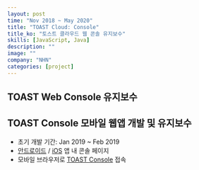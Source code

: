 ```yaml
---
layout: post
time: "Nov 2018 ~ May 2020"
title: "TOAST Cloud: Console"
title_ko: "토스트 클라우드 웹 콘솔 유지보수"
skills: [JavaScript, Java]
description: ""
image: ""
company: "NHN"
categories: [project]
---
```


## TOAST Web Console 유지보수

## TOAST Console 모바일 웹앱 개발 및 유지보수
- 초기 개발 기간: Jan 2019 ~ Feb 2019
- [안드로이드](https://play.google.com/store/apps/details?id=com.nhn.toast.console&hl=es_HN) / [iOS](https://itunes.apple.com/kr/app/%ED%86%A0%EC%8A%A4%ED%8A%B8-%EC%BD%98%EC%86%94-toast-console/id1454457828) 앱 내 콘솔 페이지
- 모바일 브라우저로 [TOAST Console](https://console.toast.com) 접속
